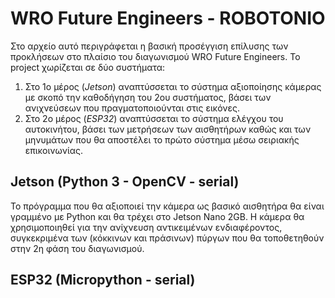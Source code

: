 # WRO Future Engineers - ROBOTONIO
Στο αρχείο αυτό περιγράφεται η βασική προσέγγιση επίλυσης των προκλήσεων στο πλαίσιο του διαγωνισμού WRO Future Engineers. 
Το project χωρίζεται σε δύο συστήματα: 
1.	Στο 1ο μέρος (*Jetson*) αναπτύσσεται το σύστημα αξιοποίησης κάμερας με σκοπό την καθοδήγηση του 2ου συστήματος, βάσει των ανιχνεύσεων που πραγματοποιούνται στις εικόνες.
2.	Στο 2ο μέρος (*ESP32*) αναπτύσσεται το σύστημα ελέγχου του αυτοκινήτου, βάσει των μετρήσεων των αισθητήρων καθώς και των μηνυμάτων που θα αποστέλει το πρώτο σύστημα μέσω σειριακής επικοινωνίας.
## Jetson (Python 3 - OpenCV - serial)
Το πρόγραμμα που θα αξιοποιεί την κάμερα ως βασικό αισθητήρα θα είναι γραμμένο με Python και θα τρέχει στο Jetson Nano 2GB. Η κάμερα θα χρησιμοποιηθεί για την ανίχνευση αντικειμένων ενδιαφέροντος, συγκεκριμένα των (κόκκινων και πράσινων) πύργων που θα τοποθετηθούν στην 2η φάση του διαγωνισμού. 
## ESP32 (Micropython - serial)
